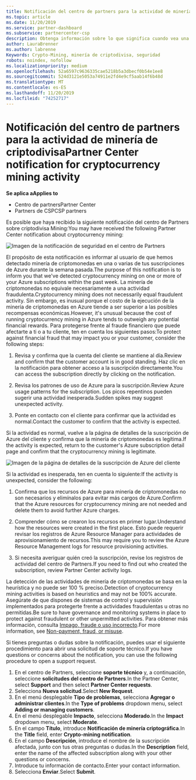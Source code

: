 ```yaml
---
title: Notificación del centro de partners para la actividad de minería de datos | Centro de Partners
ms.topic: article
ms.date: 11/20/2019
ms.service: partner-dashboard
ms.subservice: partnercenter-csp
description: Obtenga información sobre lo que significa cuando vea una notificación sobre la minería de datos de criptodivisa potencial (o la minería de datos de cifrado) en una o varias de sus suscripciones de Azure.
author: LauraBrenner
ms.author: labrenne
Keywords: Crypto-Mining, minería de criptodivisa, seguridad
robots: noindex, nofollow
ms.localizationpriority: medium
ms.openlocfilehash: 52a6597c9636335cae5218b5a3dbecf0b54e1ee8
ms.sourcegitcommit: 524d3121e5053a74911e2fd4e9cf5aab14f6b48d
ms.translationtype: MT
ms.contentlocale: es-ES
ms.lasthandoff: 11/20/2019
ms.locfileid: "74252717"
---
```

# <a name="partner-center-notification-for-cryptocurrency-mining-activity"></a><span data-ttu-id="5f112-104">Notificación del centro de partners para la actividad de minería de criptodivisa</span><span class="sxs-lookup"><span data-stu-id="5f112-104">Partner Center notification for cryptocurrency mining activity</span></span>

<span data-ttu-id="5f112-105">**Se aplica a**</span><span class="sxs-lookup"><span data-stu-id="5f112-105">**Applies to**</span></span>

-  <span data-ttu-id="5f112-106">Centro de partners</span><span class="sxs-lookup"><span data-stu-id="5f112-106">Partner Center</span></span>
-  <span data-ttu-id="5f112-107">Partners de CSP</span><span class="sxs-lookup"><span data-stu-id="5f112-107">CSP partners</span></span>

<span data-ttu-id="5f112-108">Es posible que haya recibido la siguiente notificación del centro de Partners sobre criptodivisa Mining:</span><span class="sxs-lookup"><span data-stu-id="5f112-108">You may have received the following Partner Center notification about cryptocurrency mining:</span></span>
 
![Imagen de la notificación de seguridad en el centro de Partners](images/crypto1.png)

<span data-ttu-id="5f112-110">El propósito de esta notificación es informar al usuario de que hemos detectado minería de criptomonedas en una o varias de tus suscripciones de Azure durante la semana pasada.</span><span class="sxs-lookup"><span data-stu-id="5f112-110">The purpose of this notification is to inform you that we've detected cryptocurrency mining on one or more of your Azure subscriptions within the past week.</span></span> <span data-ttu-id="5f112-111">La minería de criptomonedas no equivale necesariamente a una actividad fraudulenta.</span><span class="sxs-lookup"><span data-stu-id="5f112-111">Cryptocurrency mining does not necessarily equal fraudulent activity.</span></span> <span data-ttu-id="5f112-112">Sin embargo, es inusual porque el costo de la ejecución de la minería de criptomonedas en Azure tiende a ser superior a las posibles recompensas económicas.</span><span class="sxs-lookup"><span data-stu-id="5f112-112">However, it's unusual because the cost of running cryptocurrency mining in Azure tends to outweigh any potential financial rewards.</span></span> <span data-ttu-id="5f112-113">Para protegerse frente al fraude financiero que puede afectarte a ti o a tu cliente, ten en cuenta los siguientes pasos:</span><span class="sxs-lookup"><span data-stu-id="5f112-113">To protect against financial fraud that may impact you or your customer, consider the following steps:</span></span>

1.  <span data-ttu-id="5f112-114">Revisa y confirma que la cuenta del cliente se mantiene al día.</span><span class="sxs-lookup"><span data-stu-id="5f112-114">Review and confirm that the customer account is in good standing.</span></span> <span data-ttu-id="5f112-115">Haz clic en la notificación para obtener acceso a la suscripción directamente.</span><span class="sxs-lookup"><span data-stu-id="5f112-115">You can access the subscription directly by clicking on the notification.</span></span>

2.  <span data-ttu-id="5f112-116">Revisa los patrones de uso de Azure para la suscripción.</span><span class="sxs-lookup"><span data-stu-id="5f112-116">Review Azure usage patterns for the subscription.</span></span> <span data-ttu-id="5f112-117">Los picos repentinos pueden sugerir una actividad inesperada.</span><span class="sxs-lookup"><span data-stu-id="5f112-117">Sudden spikes may suggest unexpected activity.</span></span>

3.  <span data-ttu-id="5f112-118">Ponte en contacto con el cliente para confirmar que la actividad es normal.</span><span class="sxs-lookup"><span data-stu-id="5f112-118">Contact the customer to confirm that the activity is expected.</span></span>

<span data-ttu-id="5f112-119">Si la actividad es normal, vuelve a la página de detalles de la suscripción de Azure del cliente y confirma que la minería de criptomonedas es legítima.</span><span class="sxs-lookup"><span data-stu-id="5f112-119">If the activity is expected, return to the customer's Azure subscription detail page and confirm that the cryptocurrency mining is legitimate.</span></span> 


![Imagen de la página de detalles de la suscripción de Azure del cliente](images/crypto2.png)

<span data-ttu-id="5f112-121">Si la actividad es inesperada, ten en cuenta lo siguiente:</span><span class="sxs-lookup"><span data-stu-id="5f112-121">If the activity is unexpected, consider the following:</span></span>

1.  <span data-ttu-id="5f112-122">Confirma que los recursos de Azure para minería de criptomonedas no son necesarios y elimínalos para evitar más cargos de Azure.</span><span class="sxs-lookup"><span data-stu-id="5f112-122">Confirm that the Azure resources for cryptocurrency mining are not needed and delete them to avoid further Azure charges.</span></span>

2.  <span data-ttu-id="5f112-123">Comprender cómo se crearon los recursos en primer lugar.</span><span class="sxs-lookup"><span data-stu-id="5f112-123">Understand how the resources were created in the first place.</span></span> <span data-ttu-id="5f112-124">Esto puede requerir revisar los registros de Azure Resource Manager para actividades de aprovisionamiento de recursos.</span><span class="sxs-lookup"><span data-stu-id="5f112-124">This may require you to review the Azure Resource Management logs for resource provisioning activities.</span></span>

3.  <span data-ttu-id="5f112-125">Si necesita averiguar quién creó la suscripción, revise los registros de actividad del centro de Partners.</span><span class="sxs-lookup"><span data-stu-id="5f112-125">If you need to find out who created the subscription, review Partner Center activity logs.</span></span>

<span data-ttu-id="5f112-126">La detección de las actividades de minería de criptomonedas se basa en la heurística y no puede ser 100 % preciso.</span><span class="sxs-lookup"><span data-stu-id="5f112-126">Detection of cryptocurrency mining activities is based on heuristics and may not be 100% accurate.</span></span> <span data-ttu-id="5f112-127">Asegúrate de que dispones de sistemas de control y supervisión implementados para protegerte frente a actividades fraudulentas u otras no permitidas.</span><span class="sxs-lookup"><span data-stu-id="5f112-127">Be sure to have governance and monitoring systems in place to protect against fraudulent or other unpermitted activities.</span></span> <span data-ttu-id="5f112-128">Para obtener más información, consulta [Impago, fraude o uso incorrecto](https://docs.microsoft.com/partner-center/non-payment--fraud--or-misuse).</span><span class="sxs-lookup"><span data-stu-id="5f112-128">For more information, see [Non-payment, fraud, or misuse](https://docs.microsoft.com/partner-center/non-payment--fraud--or-misuse).</span></span>

<span data-ttu-id="5f112-129">Si tienes preguntas o dudas sobre la notificación, puedes usar el siguiente procedimiento para abrir una solicitud de soporte técnico.</span><span class="sxs-lookup"><span data-stu-id="5f112-129">If you have questions or concerns about the notification, you can use the following procedure to open a support request.</span></span>

1.  <span data-ttu-id="5f112-130">En el centro de Partners, seleccione **soporte técnico** y, a continuación, seleccione **solicitudes del centro de Partners**.</span><span class="sxs-lookup"><span data-stu-id="5f112-130">In the Partner Center, select **Support** and then select **Partner Center requests**.</span></span>
3.  <span data-ttu-id="5f112-131">Selecciona **Nueva solicitud**.</span><span class="sxs-lookup"><span data-stu-id="5f112-131">Select **New Request**.</span></span> 
4.  <span data-ttu-id="5f112-132">En el menú desplegable **Tipo de problemas**, selecciona **Agregar o administrar clientes**.</span><span class="sxs-lookup"><span data-stu-id="5f112-132">In the **Type of problems** dropdown menu, select **Adding or managing customers**.</span></span>
5.  <span data-ttu-id="5f112-133">En el menú desplegable **Impacto**, selecciona **Moderado**.</span><span class="sxs-lookup"><span data-stu-id="5f112-133">In the **Impact** dropdown menu, select **Moderate**.</span></span>
6.  <span data-ttu-id="5f112-134">En el campo **Título**, introduce **Notificación de minería criptográfica**.</span><span class="sxs-lookup"><span data-stu-id="5f112-134">In the **Title** field, enter **Crypto-mining notification**.</span></span>
7.  <span data-ttu-id="5f112-135">En el campo **Descripción**, introduce el nombre de la suscripción afectada, junto con tus otras preguntas o dudas.</span><span class="sxs-lookup"><span data-stu-id="5f112-135">In the **Description** field, enter the name of the affected subscription along with your other questions or concerns.</span></span> 
8.  <span data-ttu-id="5f112-136">Introduce tu información de contacto.</span><span class="sxs-lookup"><span data-stu-id="5f112-136">Enter your contact information.</span></span>
9.  <span data-ttu-id="5f112-137">Selecciona **Enviar**.</span><span class="sxs-lookup"><span data-stu-id="5f112-137">Select **Submit**.</span></span>



